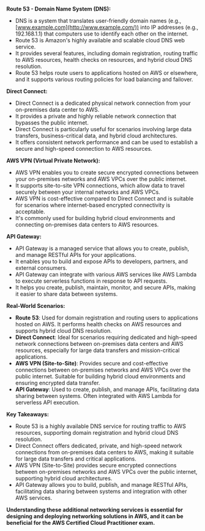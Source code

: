 **Route 53 - Domain Name System (DNS):**

- DNS is a system that translates user-friendly domain names (e.g., [www.example.com](http://www.example.com/)) into IP addresses (e.g., 192.168.1.1) that computers use to identify each other on the internet.
- Route 53 is Amazon's highly available and scalable cloud DNS web service.
- It provides several features, including domain registration, routing traffic to AWS resources, health checks on resources, and hybrid cloud DNS resolution.
- Route 53 helps route users to applications hosted on AWS or elsewhere, and it supports various routing policies for load balancing and failover.

**Direct Connect:**

- Direct Connect is a dedicated physical network connection from your on-premises data center to AWS.
- It provides a private and highly reliable network connection that bypasses the public internet.
- Direct Connect is particularly useful for scenarios involving large data transfers, business-critical data, and hybrid cloud architectures.
- It offers consistent network performance and can be used to establish a secure and high-speed connection to AWS resources.

**AWS VPN (Virtual Private Network):**

- AWS VPN enables you to create secure encrypted connections between your on-premises networks and AWS VPCs over the public internet.
- It supports site-to-site VPN connections, which allow data to travel securely between your internal networks and AWS VPCs.
- AWS VPN is cost-effective compared to Direct Connect and is suitable for scenarios where internet-based encrypted connectivity is acceptable.
- It's commonly used for building hybrid cloud environments and connecting on-premises data centers to AWS resources.

**API Gateway:**

- API Gateway is a managed service that allows you to create, publish, and manage RESTful APIs for your applications.
- It enables you to build and expose APIs to developers, partners, and external consumers.
- API Gateway can integrate with various AWS services like AWS Lambda to execute serverless functions in response to API requests.
- It helps you create, publish, maintain, monitor, and secure APIs, making it easier to share data between systems.

**Real-World Scenarios:**

- **Route 53**: Used for domain registration and routing users to applications hosted on AWS. It performs health checks on AWS resources and supports hybrid cloud DNS resolution.
- **Direct Connect**: Ideal for scenarios requiring dedicated and high-speed network connections between on-premises data centers and AWS resources, especially for large data transfers and mission-critical applications.
- **AWS VPN (Site-to-Site)**: Provides secure and cost-effective connections between on-premises networks and AWS VPCs over the public internet. Suitable for building hybrid cloud environments and ensuring encrypted data transfer.
- **API Gateway**: Used to create, publish, and manage APIs, facilitating data sharing between systems. Often integrated with AWS Lambda for serverless API execution.

**Key Takeaways:**

- Route 53 is a highly available DNS service for routing traffic to AWS resources, supporting domain registration and hybrid cloud DNS resolution.
- Direct Connect offers dedicated, private, and high-speed network connections from on-premises data centers to AWS, making it suitable for large data transfers and critical applications.
- AWS VPN (Site-to-Site) provides secure encrypted connections between on-premises networks and AWS VPCs over the public internet, supporting hybrid cloud architectures.
- API Gateway allows you to build, publish, and manage RESTful APIs, facilitating data sharing between systems and integration with other AWS services.

**Understanding these additional networking services is essential for designing and deploying networking solutions in AWS, and it can be beneficial for the AWS Certified Cloud Practitioner exam.**